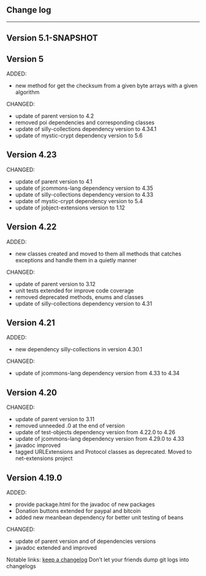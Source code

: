 ## Change log
----------------------

Version 5.1-SNAPSHOT
-------------

Version 5
-------------

ADDED:
 
- new method for get the checksum from a given byte arrays with a given algorithm

CHANGED:

- update of parent version to 4.2
- removed poi dependencies and corresponding classes
- update of silly-collections dependency version to 4.34.1
- update of mystic-crypt dependency version to 5.6

Version 4.23
-------------

CHANGED:

- update of parent version to 4.1
- update of jcommons-lang dependency version to 4.35
- update of silly-collections dependency version to 4.33
- update of mystic-crypt dependency version to 5.4
- update of jobject-extensions version to 1.12

Version 4.22
-------------

ADDED:
 
- new classes created and moved to them all methods that catches exceptions and handle them in a quietly manner

CHANGED:

- update of parent version to 3.12
- unit tests extended for improve code coverage
- removed deprecated methods, enums and classes 
- update of silly-collections dependency version to 4.31 

Version 4.21
-------------

ADDED:
 
- new dependency silly-collections in version 4.30.1

CHANGED:

- update of jcommons-lang dependency version from 4.33 to 4.34 

Version 4.20
-------------

CHANGED:

- update of parent version to 3.11
- removed unneeded .0 at the end of version
- update of test-objects dependency version from 4.22.0 to 4.26 
- update of jcommons-lang dependency version from 4.29.0 to 4.33 
- javadoc improved 
- tagged URLExtensions and Protocol classes as deprecated. Moved to net-extensions project 

Version 4.19.0
-------------

ADDED:
 
- provide package.html for the javadoc of new packages
- Donation buttons extended for paypal and bitcoin
- added new meanbean dependency for better unit testing of beans

CHANGED:

- update of parent version and of dependencies versions
- javadoc extended and improved

Notable links:
[keep a changelog](http://keepachangelog.com/en/1.0.0/) Don’t let your friends dump git logs into changelogs
